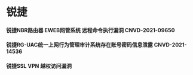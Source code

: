 # 锐捷

#### 锐捷NBR路由器 EWEB网管系统 远程命令执行漏洞 CNVD-2021-09650

#### 锐捷RG-UAC统一上网行为管理审计系统存在账号密码信息泄露 CNVD-2021-14536

#### 锐捷SSL VPN 越权访问漏洞

